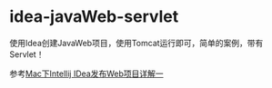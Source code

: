 # idea-javaWeb-servlet

<p>使用Idea创建JavaWeb项目，使用Tomcat运行即可，简单的案例，带有Servlet！</p>
<p>参考<a href ="https://www.cnblogs.com/nora-xie/p/5835739.html" target = "_blank">Mac下Intellij IDea发布Web项目详解一</a></p>